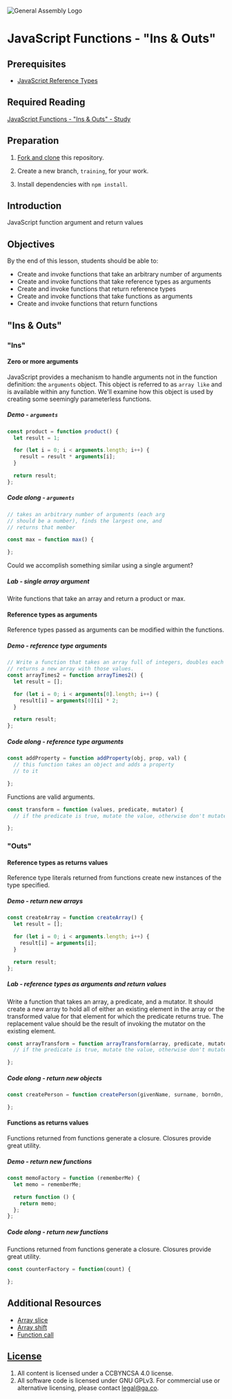 ![General Assembly Logo](http://i.imgur.com/ke8USTq.png)

# JavaScript Functions - "Ins & Outs"

## Prerequisites

-   [JavaScript Reference Types](https://github.com/ga-wdi-boston/js-reference-types)

## Required Reading

[JavaScript Functions - "Ins & Outs" - Study](https://github.com/ga-wdi-boston/js-functions-ins-and-outs-study#readme)

## Preparation

1.  [Fork and clone](https://github.com/ga-wdi-boston/meta/wiki/ForkAndClone)
    this repository.

2.  Create a new branch, `training`, for your work.

3.  Install dependencies with `npm install`.

## Introduction

JavaScript function argument and return values

## Objectives

By the end of this lesson, students should be able to:

-   Create and invoke functions that take an arbitrary number of arguments
-   Create and invoke functions that take reference types as arguments
-   Create and invoke functions that return reference types
-   Create and invoke functions that take functions as arguments
-   Create and invoke functions that return functions

## "Ins & Outs"

### "Ins"

#### Zero or more arguments

JavaScript provides a mechanism to handle arguments not in the function
 definition: the `arguments` object.
This object is referred to as `array like` and is available within any function.
We'll examine how this object is used by creating some seemingly parameterless
 functions.

##### Demo - `arguments`

```js
const product = function product() {
  let result = 1;

  for (let i = 0; i < arguments.length; i++) {
    result = result * arguments[i];
  }

  return result;
};
```

##### Code along - `arguments`

```js
// takes an arbitrary number of arguments (each arg
// should be a number), finds the largest one, and
// returns that member

const max = function max() {

};
```

Could we accomplish something similar using a single argument?

##### Lab - single array argument

Write functions that take an array and return a product or max.

#### Reference types as arguments

Reference types passed as arguments can be modified within the functions.

##### Demo - reference type arguments

```js
// Write a function that takes an array full of integers, doubles each value, and
// returns a new array with those values.
const arrayTimes2 = function arrayTimes2() {
  let result = [];

  for (let i = 0; i < arguments[0].length; i++) {
    result[i] = arguments[0][i] * 2;
  }

  return result;
};
```

##### Code along - reference type arguments

```js
const addProperty = function addProperty(obj, prop, val) {
  // this function takes an object and adds a property
  // to it

};
```

Functions are valid arguments.

```js
const transform = function (values, predicate, mutator) {
  // if the predicate is true, mutate the value, otherwise don't mutate it

};
```

### "Outs"

#### Reference types as returns values

Reference type literals returned from functions create new instances of the
 type specified.

##### Demo - return new arrays

```js
const createArray = function createArray() {
  let result = [];

  for (let i = 0; i < arguments.length; i++) {
    result[i] = arguments[i];
  }

  return result;
};
```

##### Lab - reference types as arguments and return values

Write a function that takes an array, a predicate, and a mutator. It should
create a new array to hold all of either an existing element in the array or the
transformed value for that element for which the predicate returns true. The
replacement value should be the result of invoking the mutator on the existing
element.

```js
const arrayTransform = function arrayTransform(array, predicate, mutator) {
  // if the predicate is true, mutate the value, otherwise don't mutate it

};
```

##### Code along  - return new objects

```js
const createPerson = function createPerson(givenName, surname, bornOn, height, weight, eyeColor) {

};
```

#### Functions as returns values

Functions returned from functions generate a closure.
Closures provide great utility.

##### Demo - return new functions

```js
const memoFactory = function (rememberMe) {
  let memo = rememberMe;

  return function () {
    return memo;
  };
};
```

##### Code along - return new functions

Functions returned from functions generate a closure.
Closures provide great utility.

```js
const counterFactory = function(count) {

};
```

## Additional Resources

-   [Array slice](https://developer.mozilla.org/en-US/docs/Web/JavaScript/Reference/Global_Objects/Array/slice)
-   [Array shift](https://developer.mozilla.org/en-US/docs/Web/JavaScript/Reference/Global_Objects/Array/shift)
-   [Function call](https://developer.mozilla.org/en-US/docs/Web/JavaScript/Reference/Global_Objects/Function/call)

## [License](LICENSE)

1.  All content is licensed under a CC­BY­NC­SA 4.0 license.
1.  All software code is licensed under GNU GPLv3. For commercial use or
    alternative licensing, please contact legal@ga.co.
